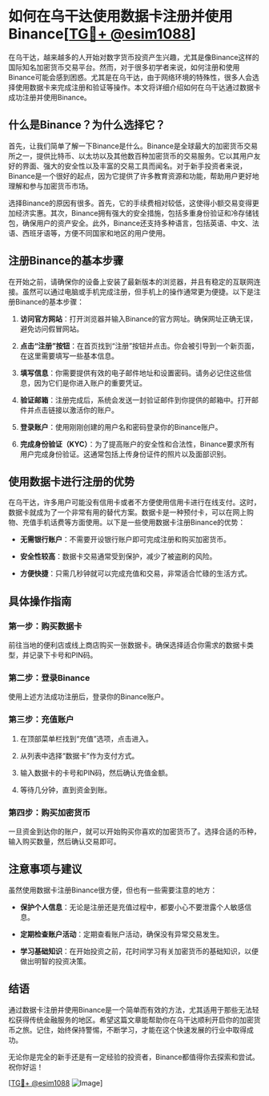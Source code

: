 # 如何在乌干达使用数据卡注册并使用Binance[[TG💪+ @esim1088](https://t.me/s/esim1088)]

在乌干达，越来越多的人开始对数字货币投资产生兴趣，尤其是像Binance这样的国际知名加密货币交易平台。然而，对于很多初学者来说，如何注册和使用Binance可能会感到困惑。尤其是在乌干达，由于网络环境的特殊性，很多人会选择使用数据卡来完成注册和验证等操作。本文将详细介绍如何在乌干达通过数据卡成功注册并使用Binance。

## 什么是Binance？为什么选择它？

首先，让我们简单了解一下Binance是什么。Binance是全球最大的加密货币交易所之一，提供比特币、以太坊以及其他数百种加密货币的交易服务。它以其用户友好的界面、强大的安全性以及丰富的交易工具而闻名。对于新手投资者来说，Binance是一个很好的起点，因为它提供了许多教育资源和功能，帮助用户更好地理解和参与加密货币市场。

选择Binance的原因有很多。首先，它的手续费相对较低，这使得小额交易变得更加经济实惠。其次，Binance拥有强大的安全措施，包括多重身份验证和冷存储钱包，确保用户的资产安全。此外，Binance还支持多种语言，包括英语、中文、法语、西班牙语等，方便不同国家和地区的用户使用。

## 注册Binance的基本步骤

在开始之前，请确保你的设备上安装了最新版本的浏览器，并且有稳定的互联网连接。虽然可以通过电脑或手机完成注册，但手机上的操作通常更为便捷。以下是注册Binance的基本步骤：

1. **访问官方网站**：打开浏览器并输入Binance的官方网址。确保网址正确无误，避免访问假冒网站。
   
2. **点击“注册”按钮**：在首页找到“注册”按钮并点击。你会被引导到一个新页面，在这里需要填写一些基本信息。

3. **填写信息**：你需要提供有效的电子邮件地址和设置密码。请务必记住这些信息，因为它们是你进入账户的重要凭证。

4. **验证邮箱**：注册完成后，系统会发送一封验证邮件到你提供的邮箱中。打开邮件并点击链接以激活你的账户。

5. **登录账户**：使用刚刚创建的用户名和密码登录你的Binance账户。

6. **完成身份验证（KYC）**：为了提高账户的安全性和合法性，Binance要求所有用户完成身份验证。这通常包括上传身份证件的照片以及面部识别。

## 使用数据卡进行注册的优势

在乌干达，许多用户可能没有信用卡或者不方便使用信用卡进行在线支付。这时，数据卡就成为了一个非常有用的替代方案。数据卡是一种预付卡，可以在网上购物、充值手机话费等方面使用。以下是一些使用数据卡注册Binance的优势：

- **无需银行账户**：不需要开设银行账户即可完成注册和购买加密货币。
  
- **安全性较高**：数据卡交易通常受到保护，减少了被盗刷的风险。
  
- **方便快捷**：只需几秒钟就可以完成充值和交易，非常适合忙碌的生活方式。

## 具体操作指南

### 第一步：购买数据卡

前往当地的便利店或线上商店购买一张数据卡。确保选择适合你需求的数据卡类型，并记录下卡号和PIN码。

### 第二步：登录Binance

使用上述方法成功注册后，登录你的Binance账户。

### 第三步：充值账户

1. 在顶部菜单栏找到“充值”选项，点击进入。
   
2. 从列表中选择“数据卡”作为支付方式。
   
3. 输入数据卡的卡号和PIN码，然后确认充值金额。

4. 等待几分钟，直到资金到账。

### 第四步：购买加密货币

一旦资金到达你的账户，就可以开始购买你喜欢的加密货币了。选择合适的币种，输入购买数量，然后确认交易即可。

## 注意事项与建议

虽然使用数据卡注册Binance很方便，但也有一些需要注意的地方：

- **保护个人信息**：无论是注册还是充值过程中，都要小心不要泄露个人敏感信息。
  
- **定期检查账户活动**：定期查看账户活动，确保没有异常交易发生。
  
- **学习基础知识**：在开始投资之前，花时间学习有关加密货币的基础知识，以便做出明智的投资决策。

## 结语

通过数据卡注册并使用Binance是一个简单而有效的方法，尤其适用于那些无法轻松获得传统金融服务的地区。希望这篇文章能帮助你在乌干达顺利开启你的加密货币之旅。记住，始终保持警惕，不断学习，才能在这个快速发展的行业中取得成功。

无论你是完全的新手还是有一定经验的投资者，Binance都值得你去探索和尝试。祝你好运！

[[TG💪+ @esim1088](https://t.me/s/esim1088) ![Image](https://i.postimg.cc/4NQfJmqS/Snipaste-2025-05-13-00-14-12.png)]